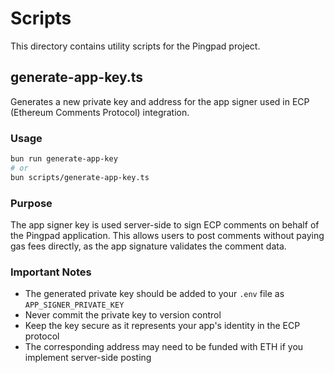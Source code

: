 # Scripts

This directory contains utility scripts for the Pingpad project.

## generate-app-key.ts

Generates a new private key and address for the app signer used in ECP (Ethereum Comments Protocol) integration.

### Usage

```bash
bun run generate-app-key
# or
bun scripts/generate-app-key.ts
```

### Purpose

The app signer key is used server-side to sign ECP comments on behalf of the Pingpad application. This allows users to post comments without paying gas fees directly, as the app signature validates the comment data.

### Important Notes

- The generated private key should be added to your `.env` file as `APP_SIGNER_PRIVATE_KEY`
- Never commit the private key to version control
- Keep the key secure as it represents your app's identity in the ECP protocol
- The corresponding address may need to be funded with ETH if you implement server-side posting